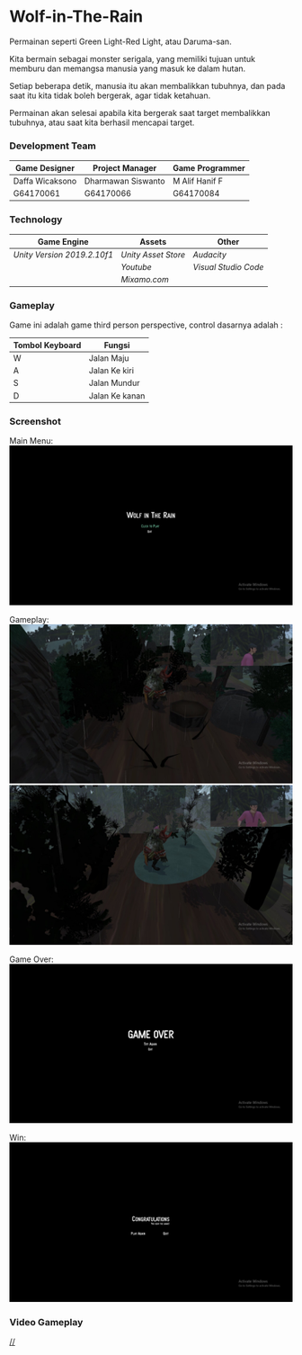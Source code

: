 # Wolf-in-The-Rain
Permainan seperti Green Light-Red Light, atau Daruma-san.

Kita bermain sebagai monster serigala, yang memiliki tujuan
untuk memburu dan memangsa manusia yang masuk ke dalam hutan.

Setiap beberapa detik, manusia itu akan membalikkan tubuhnya, dan 
pada saat itu kita tidak boleh bergerak, agar tidak ketahuan. 

Permainan akan selesai apabila kita bergerak saat target membalikkan
tubuhnya, atau saat kita berhasil mencapai target.


### Development Team
| Game Designer | Project Manager | Game Programmer |
| ----- | ----- | ----- |
| Daffa Wicaksono | Dharmawan Siswanto | M Alif Hanif F |
| G64170061 | G64170066 | G64170084 |

### Technology

| Game Engine | Assets | Other |
| ----- | ----- | ----- |
| *Unity Version 2019.2.10f1* | *Unity Asset Store* | *Audacity* |
|  | *Youtube* | *Visual Studio Code* |
|  | *Mixamo.com* |  |


### Gameplay

Game ini adalah game third person perspective, control dasarnya adalah :

| Tombol Keyboard | Fungsi |
| ----- | ----- |
| W | Jalan Maju |
| A | Jalan Ke kiri |
| S | Jalan Mundur |
| D | Jalan Ke kanan |

### Screenshot 

Main Menu:
![Main Menu](SS-Menu.jpg)

Gameplay:
![Gameplay](SS-Gameplay1.jpg)
![Gameplay](SS-Gameplay2.jpg)

Game Over:
![Game Over](SS-Lose.jpg)

Win:
![Win](SS-Win.jpg)

### Video Gameplay 
[//](WolfVideoDemo.mp4)
